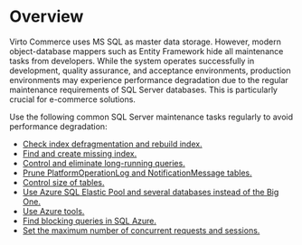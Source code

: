 # Overview
Virto Commerce uses MS SQL as master data storage. However, modern object-database mappers such as Entity Framework hide all maintenance tasks from developers. 
While the system operates successfully in development, quality assurance, and acceptance environments, production environments may experience performance degradation due to the regular maintenance requirements of SQL Server databases. This is particularly crucial for e-commerce solutions.

Use the following common SQL Server maintenance tasks regularly to avoid performance degradation:

* [Check index defragmentation and rebuild index.](index-defragmentation.md)
* [Find and create missing index.](creating-missing-index.md)
* [Control and eliminate long-running queries.](control-long-running-queries.md)
* [Prune PlatformOperationLog and NotificationMessage tables.](prune-of-tables.md)
* [Control size of tables.](table-size-control.md)
* [Use Azure SQL Elastic Pool and several databases instead of the Big One.](azure-sql-elastic-pool.md)
* [Use Azure tools.](use-azure-tools.md)
* [Find blocking queries in SQL Azure.](find-blocking-queries.md)
* [Set the maximum number of concurrent requests and sessions.](set-number-of-concurrent-sessions.md)